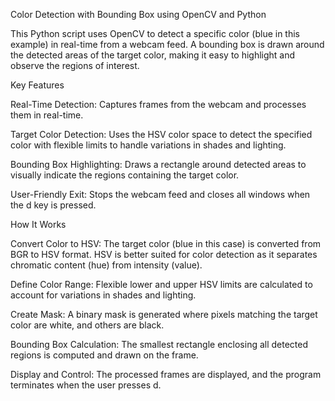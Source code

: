 Color Detection with Bounding Box using OpenCV and Python

This Python script uses OpenCV to detect a specific color (blue in this example) in real-time from a webcam feed. A bounding box is drawn around the detected areas of the target color, making it easy to highlight and observe the regions of interest.

Key Features

Real-Time Detection: Captures frames from the webcam and processes them in real-time.

Target Color Detection: Uses the HSV color space to detect the specified color with flexible limits to handle variations in shades and lighting.

Bounding Box Highlighting: Draws a rectangle around detected areas to visually indicate the regions containing the target color.

User-Friendly Exit: Stops the webcam feed and closes all windows when the d key is pressed.

How It Works

Convert Color to HSV: The target color (blue in this case) is converted from BGR to HSV format. HSV is better suited for color detection as it separates chromatic content (hue) from intensity (value).

Define Color Range: Flexible lower and upper HSV limits are calculated to account for variations in shades and lighting.

Create Mask: A binary mask is generated where pixels matching the target color are white, and others are black.

Bounding Box Calculation: The smallest rectangle enclosing all detected regions is computed and drawn on the frame.

Display and Control: The processed frames are displayed, and the program terminates when the user presses d.
